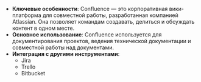 - **Ключевые особенности**: Confluence — это корпоративная вики-платформа для совместной работы, разработанная компанией Atlassian. Она позволяет командам создавать, делиться и обсуждать контент в одном месте.
- **Основное использование**: Confluence используется для документирования проектов, ведения технической документации и совместной работы над документами.
- **Интеграция с другими инструментами**:
    - Jira
    - Trello
    - Bitbucket